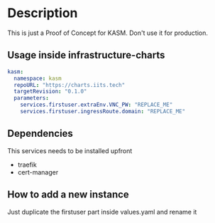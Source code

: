 # Description

This is just a Proof of Concept for KASM. Don't use it for production.

## Usage inside infrastructure-charts
```yaml
kasm:
  namespace: kasm
  repoURL: "https://charts.iits.tech"
  targetRevision: "0.1.0"
  parameters:
    services.firstuser.extraEnv.VNC_PW: "REPLACE_ME"
    services.firstuser.ingressRoute.domain: "REPLACE_ME"
```

## Dependencies

This services needs to be installed upfront

- traefik
- cert-manager


## How to add a new instance

Just duplicate the firstuser part inside values.yaml and rename it